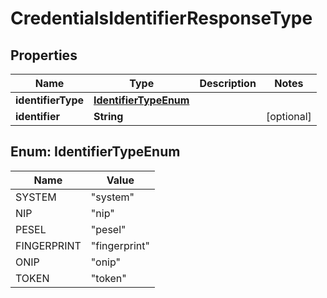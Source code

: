 # CredentialsIdentifierResponseType

## Properties
Name | Type | Description | Notes
------------ | ------------- | ------------- | -------------
**identifierType** | [**IdentifierTypeEnum**](#IdentifierTypeEnum) |  | 
**identifier** | **String** |  |  [optional]

<a name="IdentifierTypeEnum"></a>
## Enum: IdentifierTypeEnum
Name | Value
---- | -----
SYSTEM | &quot;system&quot;
NIP | &quot;nip&quot;
PESEL | &quot;pesel&quot;
FINGERPRINT | &quot;fingerprint&quot;
ONIP | &quot;onip&quot;
TOKEN | &quot;token&quot;
